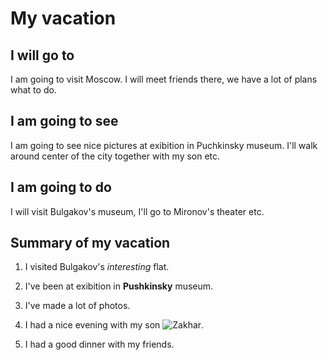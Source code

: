 # My vacation

## I will go to
I am going to visit Moscow. I will meet friends there, we have a lot of plans what to do.

## I am going to see

I am going to see nice pictures at exibition in Puchkinsky museum. 
I'll walk around center of the city together with my son etc.

## I am going to do

I will visit Bulgakov's museum, I'll go to Mironov's theater etc.

## Summary of my vacation

1. I visited Bulgakov's *interesting* flat.

2. I've been at exibition in **Pushkinsky** museum. 

3. I've made a lot of photos.

4. I had a nice evening with my son ![Zakhar](Zakhar.jpg).  

5. I had a good dinner with my friends. 
